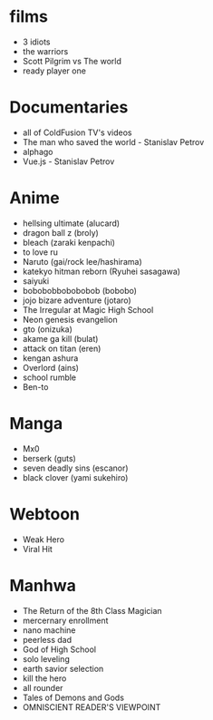 # films 
* 3 idiots
* the warriors
* Scott Pilgrim vs The world
* ready player one 

# Documentaries
* all of ColdFusion TV's videos
* The man who saved the world - Stanislav Petrov
* alphago
* Vue.js - Stanislav Petrov   

# Anime
* hellsing ultimate (alucard)
* dragon ball z (broly)
* bleach (zaraki kenpachi)
* to love ru
* Naruto (gai/rock lee/hashirama)
* katekyo hitman reborn (Ryuhei sasagawa)
* saiyuki
* bobobobbobobobob (bobobo)
* jojo bizare adventure (jotaro)
* The Irregular at Magic High School
* Neon genesis evangelion
* gto (onizuka)
* akame ga kill (bulat)
* attack on titan (eren)
* kengan ashura 
* Overlord (ains)
* school rumble
* Ben-to

# Manga 
* Mx0
* berserk (guts)
* seven deadly sins (escanor)
* black clover (yami sukehiro)

# Webtoon 
* Weak Hero
* Viral Hit

# Manhwa
* The Return of the 8th Class Magician
* mercernary enrollment
* nano machine
* peerless dad
* God of High School
* solo leveling
* earth savior selection
* kill the hero
* all rounder
* Tales of Demons and Gods
* OMNISCIENT READER'S VIEWPOINT